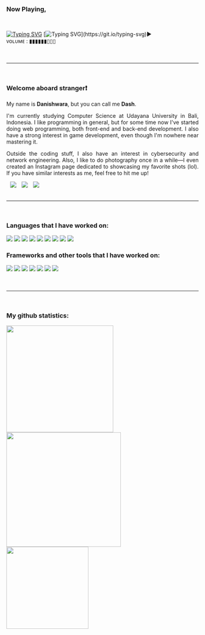 ### Now Playing,
<br>

[![Typing SVG](https://readme-typing-svg.herokuapp.com?font=Roboto&weight=700&size=40&duration=3000&pause=7000&color=E71D36&vCenter=true&random=true&width=1500&lines=%22Any+Other+Way%22+%E2%80%94+Particle+House;%22I+Don't+Mind%22+%E2%80%94+Particle+House;%22Take+A+Change+With+Me%22+%E2%80%94+NIKI;%22Backburner%22+%E2%80%94+NIKI;%22Dia%22+%E2%80%94+Sheila+Majid;%22Telephones%22+%E2%80%94+Vacations;%22Midwest%22+%E2%80%94+Vacations)](https://git.io/typing-svg)
[![Typing SVG](https://readme-typing-svg.herokuapp.com?font=Roboto&weight=700&size=40&duration=10000&color=E7E7E7&vCenter=true&random=true&width=2000&lines=.%C4%B1l%C4%B1l%C4%B1lll%C4%B1%C4%B1l%C4%B1l%C4%B1llll%C4%B1%C4%B1l%C4%B1lll%C4%B1ll%C4%B1%C4%B1l%C4%B1l%C4%B1lll%C4%B1%C4%B1l%C4%B1l%C4%B1llll%C4%B1%C4%B1l%C4%B1lll%C4%B1ll%C4%B1%C4%B1l%C4%B1l%C4%B1lll%C4%B1%C4%B1l%C4%B1l%C4%B1llll%C4%B1%C4%B1l%C4%B1lll%C4%B1ll%C4%B1.)](https://git.io/typing-svg)►‎‎‎‎‎‎‎‎‎‎‎‎‎‎‎‎‎‎‎‎‎‎‎‎‎‎‎‎‎‎‎‎‎‎‎‎‎‎‎‎‎‎‎‎‎‎‎‎‎‎‎‎‎‎‎‎‎‎‎‎‎‎‎‎‎‎‎‎‎‎‎‎‎‎‎ ‎ ‎ ‎ ‎ ‎ ‎ ‎ ‎ ‎ ‎ ‎ ‎ ‎ ‎ ‎ ‎ ‎ ‎ ‎ ‎ ‎ ‎ ‎ ‎ ‎ ‎ ‎ ‎ ‎ ‎ ‎ ‎ ‎  ‎ ‎ ‎ ‎ ‎ ‎ ‎ ‎ ‎ ‎ ‎ ‎ ‎ ‎ ‎ ‎ ‎ ‎ ‎‎ ‎ ‎ ‎ ‎ ‎ ‎ ‎ ‎ ‎ ‎ ‎ ‎ ‎ ‎ ᴠᴏʟᴜᴍᴇ : ▮▮▮▮▮▮▯▯▯
<br><br><br>

---

<br>

### Welcome aboard stranger❗

My name is **Danishwara**, but you can call me **Dash**.
<p align="justify">
I'm currently studying Computer Science at Udayana University in Bali, Indonesia. I like programming in general, but for some time now I've started doing web programming, both front-end and back-end development. I also have a strong interest in game development, even though I'm nowhere near mastering it. 
</p>
<p align="justify">
Outside the coding stuff, I also have an interest in cybersecurity and network engineering. Also, I like to do photography once in a while—I even created an Instagram page dedicated to showcasing my favorite shots (lol). If you have similar interests as me, feel free to hit me up!
</p>


<a target="_blank" style="margin-left: 10px;" target="_blank" href="https://discordapp.com/users/404631156068188170">
			<img src="https://img.shields.io/badge/Discord-5865F2.svg?style=for-the-badge&logo=&logoColor=ffffff&color=E71D36"></a>
<a target="_blank" style="margin-left: 10px;" target="_blank" href="https://www.instagram.com/___dash4k/">
			<img src="https://img.shields.io/badge/Instagram-E4405F?style=for-the-badge&logo=&logoColor=ffffff&color=E71D36"></a>
<a target="_blank" style="margin-left: 10px;"  target="_blank" href="https://www.linkedin.com/in/dash4k/">
			<img src="https://img.shields.io/badge/LinkedIn-0077B5?style=for-the-badge&logo=&logoColor=ffffff&color=E71D36"></a>
<br><br>

---

<br>

### Languages that I have worked on:

<div>
	<img src="https://img.shields.io/badge/bash_script-%23121011.svg?style=for-the-badge&logo=gnu-bash&color=E71D36&logoColor=black">
	<img src="https://img.shields.io/badge/C-00599C?style=for-the-badge&logo=c&color=E71D36&logoColor=black">
	<img src="https://img.shields.io/badge/c%23-%23239120.svg?style=for-the-badge&logo=csharp&color=E71D36&logoColor=black">
	<img src="https://img.shields.io/badge/CSS3-1572B6?style=for-the-badge&logo=css&color=E71D36&logoColor=black">
	<img src="https://img.shields.io/badge/HTML5-E34F26?style=for-the-badge&logo=html&color=E71D36&logoColor=black">
	<img src="https://img.shields.io/badge/JavaScript-323330?style=for-the-badge&logo=javascript&color=E71D36&logoColor=black">
	<img src="https://img.shields.io/badge/java-%23ED8B00.svg?style=for-the-badge&logo=openjdk&color=E71D36&logoColor=black">
	<img src="https://img.shields.io/badge/PHP-777BB4?style=for-the-badge&logo=php&color=E71D36&logoColor=black">
	<img src="https://img.shields.io/badge/Python-FFD43B?style=for-the-badge&logo=python&color=E71D36&logoColor=black">
</div>

### Frameworks and other tools that I have worked on:

<div>
	<img src="https://img.shields.io/badge/.NET-512BD4?style=for-the-badge&logo=dotnet&color=E71D36&logoColor=black"> 
	<img src="https://img.shields.io/badge/Composer-885630?style=for-the-badge&logo=Composer&color=E71D36&logoColor=black"> 
	<img src="https://img.shields.io/badge/Godot-478CBF?style=for-the-badge&logo=GodotEngine&color=E71D36&logoColor=black"> 
	<img src="https://img.shields.io/badge/Laravel-FF2D20?style=for-the-badge&logo=laravel&color=E71D36&logoColor=black"> 
	<img src="https://img.shields.io/badge/MySQL-005C84?style=for-the-badge&logo=mysql&color=E71D36&logoColor=black">
	<img src="https://img.shields.io/badge/Tailwind_CSS-38B2AC?style=for-the-badge&logo=tailwind-css&color=E71D36&logoColor=black">
	<img src="https://img.shields.io/badge/vite-%23646CFF.svg?style=for-the-badge&logo=vite&color=E71D36&logoColor=black">
</div>
<br><br>

---

<br>

### My github statistics:

<div>

<img width="280" src="https://github-readme-stats.vercel.app/api?username=dash4k&theme=graywhite&show_icons=true&hide_border=false&count_private=true">
<img width="300" src="https://github-readme-streak-stats.herokuapp.com/?user=dash4k&theme=graywhite&hide_border=false">
<img width="215" src="https://github-readme-stats.vercel.app/api/top-langs/?username=dash4k&theme=graywhite&show_icons=true&hide_border=false&layout=compact">
